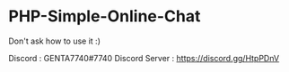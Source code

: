 # PHP-Simple-Online-Chat

Don't ask how to use it :)



Discord : GENTA7740#7740
Discord Server : https://discord.gg/HtpPDnV
